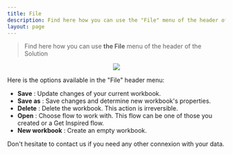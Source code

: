 ```yaml
---
title: File
description: Find here how you can use the "File" menu of the header of the DataMa Solutions
layout: page
---
```


> Find here how you can use **the File** menu of the header of the Solution

<center><img src="{{site.url}}/{{site.baseurl}}/core_app/new/interface/header/images/file_menu.jpg"/></center>

Here is the options available in the "File" header menu:

- **Save** : Update changes of your current workbook.
- **Save as** : Save changes and determine new workbook's properties.
- **Delete** : Delete the workbook. This action is irreversible. 
- **Open** : Choose flow to work with. This flow can be one of those you created or a Get Inspired flow.
- **New workbook** : Create an empty workbook.


Don't hesitate to contact us if you need any other connexion with your data.

